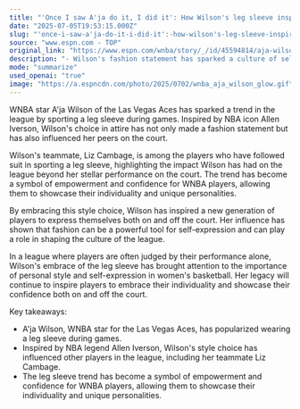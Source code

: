 ```yaml
---
title: "'Once I saw A'ja do it, I did it': How Wilson's leg sleeve inspired a new generation"
date: "2025-07-05T19:53:15.000Z"
slug: "'once-i-saw-a'ja-do-it-i-did-it':-how-wilson's-leg-sleeve-inspired-a-new-generation"
source: "www.espn.com - TOP"
original_link: "https://www.espn.com/wnba/story/_/id/45594814/aja-wilson-leg-sleeve-legacy-las-vegas-aces"
description: "- Wilson's fashion statement has sparked a culture of self-expression and empowerment in the WNBA, emphasizing the importance of personal style in the league. - The trend has shown that fashion can be a powerful tool for self-expression and can play a role in shaping the culture of women's basketball. - Wilson's influence has inspired a new generation of players to embrace their individuality and showcase their confidence both on and off the court."
mode: "summarize"
used_openai: "true"
image: "https://a.espncdn.com/photo/2025/0702/wnba_aja_wilson_glow.gif"
---
```


WNBA star A'ja Wilson of the Las Vegas Aces has sparked a trend in the league by sporting a leg sleeve during games. Inspired by NBA icon Allen Iverson, Wilson's choice in attire has not only made a fashion statement but has also influenced her peers on the court.

Wilson's teammate, Liz Cambage, is among the players who have followed suit in sporting a leg sleeve, highlighting the impact Wilson has had on the league beyond her stellar performance on the court. The trend has become a symbol of empowerment and confidence for WNBA players, allowing them to showcase their individuality and unique personalities.

By embracing this style choice, Wilson has inspired a new generation of players to express themselves both on and off the court. Her influence has shown that fashion can be a powerful tool for self-expression and can play a role in shaping the culture of the league.

In a league where players are often judged by their performance alone, Wilson's embrace of the leg sleeve has brought attention to the importance of personal style and self-expression in women's basketball. Her legacy will continue to inspire players to embrace their individuality and showcase their confidence both on and off the court.

Key takeaways:
- A'ja Wilson, WNBA star for the Las Vegas Aces, has popularized wearing a leg sleeve during games.
- Inspired by NBA legend Allen Iverson, Wilson's style choice has influenced other players in the league, including her teammate Liz Cambage.
- The leg sleeve trend has become a symbol of empowerment and confidence for WNBA players, allowing them to showcase their individuality and unique personalities.